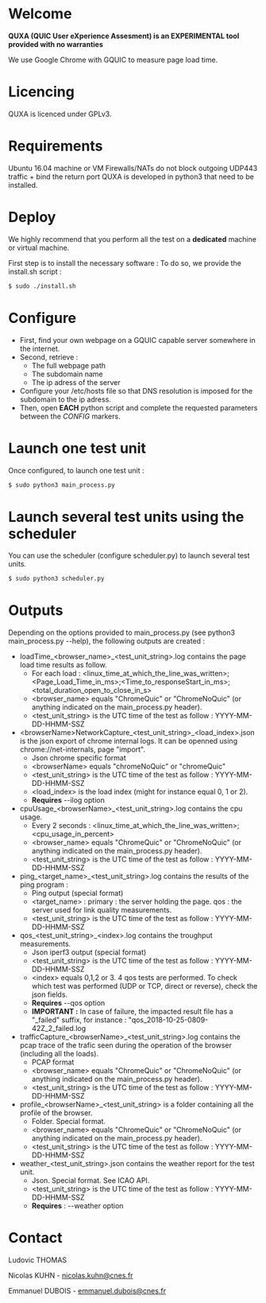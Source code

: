 # Welcome

**QUXA (QUIC User eXperience Assesment) is an EXPERIMENTAL tool provided with no warranties**

We use Google Chrome with GQUIC to measure page load time.

# Licencing
QUXA is licenced under GPLv3. 

# Requirements
Ubuntu 16.04 machine or VM
Firewalls/NATs do not block outgoing UDP443 traffic + bind the return port
QUXA is developed in python3 that need to be installed. 

# Deploy
We highly recommend that you perform all the test on a **dedicated** machine or virtual machine. 

First step is to install the necessary software :
To do so, we provide the install.sh script :

```bash
$ sudo ./install.sh
```

# Configure
 * First, find your own webpage on a GQUIC capable server somewhere in the internet.
 * Second, retrieve :
	- The full webpage path
	- The subdomain name
	- The ip adress of the server
 * Configure your /etc/hosts file so that DNS resolution is imposed for the subdomain to the ip adress.
 * Then, open **EACH** python script and complete the requested parameters between the *CONFIG* markers.

# Launch one test unit
Once configured, to launch one test unit :

```bash
$ sudo python3 main_process.py
```

# Launch several test units using the scheduler
You can use the scheduler (configure scheduler.py) to launch several test units.

```bash
$ sudo python3 scheduler.py
```

# Outputs
Depending on the options provided to main_process.py (see python3 main_process.py --help), the following outputs are created :

 * loadTime_\<browser_name\>_\<test_unit_string\>.log contains the page load time results as follow. 
	- For each load : \<linux_time_at_which_the_line_was_written\>;\<Page_Load_Time_in_ms\>;\<Time_to_responseStart_in_ms\>;\<total_duration_open_to_close_in_s\>
	- \<browser_name\> equals "ChromeQuic" or "ChromeNoQuic" (or anything indicated on the main_process.py header).
	- \<test_unit_string\> is the UTC time of the test as follow : YYYY-MM-DD-HHMM-SSZ
 * \<browserName\>NetworkCapture_\<test_unit_string\>_\<load_index\>.json is the json export of chrome internal logs. It can be openned using chrome://net-internals, page "import".
	- Json chrome specific format
	- \<browserName\> equals "chromeNoQuic" or "chromeQuic"
	- \<test_unit_string\> is the UTC time of the test as follow : YYYY-MM-DD-HHMM-SSZ
	- \<load_index\> is the load index (might for instance equal 0, 1 or 2).
	- **Requires** --ilog option
 * cpuUsage_\<browserName\>_\<test_unit_string\>.log contains the cpu usage.
	- Every 2 seconds : \<linux_time_at_which_the_line_was_written\>;\<cpu_usage_in_percent\>
	- \<browser_name\> equals "ChromeQuic" or "ChromeNoQuic" (or anything indicated on the main_process.py header).
	- \<test_unit_string\> is the UTC time of the test as follow : YYYY-MM-DD-HHMM-SSZ
 * ping_\<target_name\>_\<test_unit_string\>.log contains the results of the ping program :
	- Ping output (special format)
	- \<target_name\> : primary : the server holding the page. qos : the server used for link quality measurements.
	- \<test_unit_string\> is the UTC time of the test as follow : YYYY-MM-DD-HHMM-SSZ
 * qos_\<test_unit_string\>_\<index\>.log contains the troughput measurements.
 	- Json iperf3 output (special format)
	- \<test_unit_string\> is the UTC time of the test as follow : YYYY-MM-DD-HHMM-SSZ
	- \<index\> equals 0,1,2 or 3. 4 qos tests are performed. To check which test was performed (UDP or TCP, direct or reverse), check the json fields.
	- **Requires** --qos option
	- **IMPORTANT :** In case of failure, the impacted result file has a "_failed" suffix, for instance : "qos_2018-10-25-0809-42Z_2_failed.log
 * trafficCapture_\<browserName\>_\<test_unit_string\>.log contains the pcap trace of the trafic seen during the operation of the browser (including all the loads).
	- PCAP format	
	- \<browser_name\> equals "ChromeQuic" or "ChromeNoQuic" (or anything indicated on the main_process.py header).
	- \<test_unit_string\> is the UTC time of the test as follow : YYYY-MM-DD-HHMM-SSZ
 * profile_\<browserName\>_\<test_unit_string\> is a folder containing all the profile of the browser.
	- Folder. Special format.
	- \<browser_name\> equals "ChromeQuic" or "ChromeNoQuic" (or anything indicated on the main_process.py header).
	- \<test_unit_string\> is the UTC time of the test as follow : YYYY-MM-DD-HHMM-SSZ
 * weather_\<test_unit_string\>.json contains the weather report for the test unit.
	- Json. Special format. See ICAO API.
	- \<test_unit_string\> is the UTC time of the test as follow : YYYY-MM-DD-HHMM-SSZ
 	- **Requires** : --weather option


# Contact

Ludovic THOMAS 

Nicolas KUHN - nicolas.kuhn@cnes.fr

Emmanuel DUBOIS - emmanuel.dubois@cnes.fr


